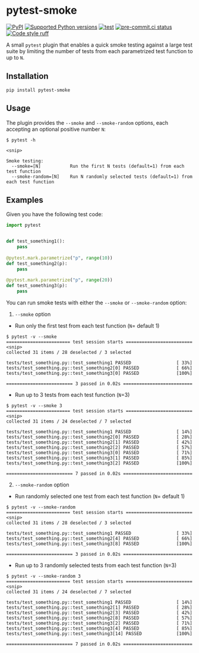 pytest-smoke
======================

[![PyPI](https://img.shields.io/pypi/v/pytest-smoke)](https://pypi.org/project/pytest-smoke/)
[![Supported Python
versions](https://img.shields.io/pypi/pyversions/pytest-smoke.svg)](https://pypi.org/project/pytest-smoke/)
[![test](https://github.com/yugokato/pytest-smoke/actions/workflows/test.yml/badge.svg)](https://github.com/yugokato/pytest-smoke/actions/workflows/test.yml)
[![pre-commit.ci status](https://results.pre-commit.ci/badge/github/yugokato/pytest-smoke/main.svg)](https://results.pre-commit.ci/latest/github/yugokato/pytest-smoke/main)
[![Code style ruff](https://img.shields.io/badge/code%20style-ruff-000000.svg)](https://docs.astral.sh/ruff/)

A small `pytest` plugin that enables a quick smoke testing against a large test suite by limiting the number of tests 
from each parametrized test function to up to `N`.

## Installation

```
pip install pytest-smoke
```


## Usage

The plugin provides the `--smoke` and `--smoke-random` options, each accepting an optional positive number `N`:
```
$ pytest -h

<snip>

Smoke testing:
  --smoke=[N]           Run the first N tests (default=1) from each test function
  --smoke-random=[N]    Run N randomly selected tests (default=1) from each test function
```

## Examples

Given you have the following test code:

```python
import pytest


def test_something1():
    pass
    
@pytest.mark.parametrize("p", range(10))
def test_something2(p):
    pass
    
@pytest.mark.parametrize("p", range(20))
def test_something3(p):
    pass
```

You can run smoke tests with either the `--smoke` or `--smoke-random` option:

1. `--smoke` option
- Run only the first test from each test function (`N`= default 1)
```
$ pytest -v --smoke
======================== test session starts =========================
<snip>
collected 31 items / 28 deselected / 3 selected                                                   

tests/test_something.py::test_something1 PASSED                 [ 33%]
tests/test_something.py::test_something2[0] PASSED              [ 66%]
tests/test_something.py::test_something3[0] PASSED              [100%]

========================= 3 passed in 0.02s ==========================
```

- Run up to 3 tests from each test function (`N`=3)
```
$ pytest -v --smoke 3
======================== test session starts =========================
<snip>
collected 31 items / 24 deselected / 7 selected                                                  

tests/test_something.py::test_something1 PASSED                 [ 14%]
tests/test_something.py::test_something2[0] PASSED              [ 28%]
tests/test_something.py::test_something2[1] PASSED              [ 42%]
tests/test_something.py::test_something2[2] PASSED              [ 57%]
tests/test_something.py::test_something3[0] PASSED              [ 71%]
tests/test_something.py::test_something3[1] PASSED              [ 85%]
tests/test_something.py::test_something3[2] PASSED              [100%]

========================= 7 passed in 0.02s ==========================
```

2. `--smoke-random` option
- Run randomly selected one test from each test function (`N`= default 1)
```
$ pytest -v --smoke-random
======================== test session starts =========================
<snip>
collected 31 items / 28 deselected / 3 selected                                                   

tests/test_something.py::test_something1 PASSED                 [ 33%]
tests/test_something.py::test_something2[4] PASSED              [ 66%]
tests/test_something.py::test_something3[8] PASSED              [100%]

========================= 3 passed in 0.02s ==========================
```

- Run up to 3 randomly selected tests from each test function (`N`=3)
```
$ pytest -v --smoke-random 3
======================== test session starts =========================
<snip>
collected 31 items / 24 deselected / 7 selected                                                   

tests/test_something.py::test_something1 PASSED                 [ 14%]
tests/test_something.py::test_something2[1] PASSED              [ 28%]
tests/test_something.py::test_something2[3] PASSED              [ 42%]
tests/test_something.py::test_something2[8] PASSED              [ 57%]
tests/test_something.py::test_something3[2] PASSED              [ 71%]
tests/test_something.py::test_something3[4] PASSED              [ 85%]
tests/test_something.py::test_something3[14] PASSED             [100%]

========================= 7 passed in 0.02s ==========================
```
